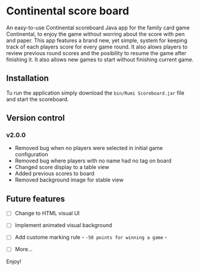 # Continental score board
An easy-to-use Continental scoreboard Java app for the family card game Continental, to enjoy the game without worring about the score with pen and paper. This app features a brand new, yet simple, system for keeping track of each players score for every game round. It also alows players to review previous round scores and the posibility to resume the game after finishing it. It also allows new games to start without finishing current game.

## Installation
Tu run the application simply download the `bin/Rumi Scoreboard.jar` file and start the scoreboard.

## Version control
### v2.0.0
- Removed bug when no players were selected in initial game configuration
- Removed bug where players with no name had no tag on board
- Changed score display to a table view
- Added previous scores to board
- Removed background image for stable view

## Future features
- [ ] Change to HTML visual UI
- [ ] Implement animated visual background
- [ ] Add custome marking rule - `-50 points for winning a game` -
- [ ] More...


Enjoy!
